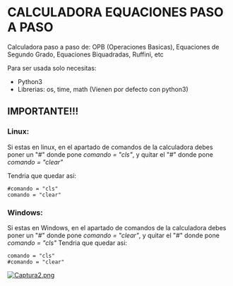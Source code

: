 # CALCULADORA EQUACIONES PASO A PASO
Calculadora paso a paso de: OPB (Operaciones Basicas), Equaciones de Segundo Grado, Equaciones Biquadradas, Ruffini, etc

Para ser usada solo necesitas:
* Python3
* Librerias: os, time, math (Vienen por defecto con python3)



## IMPORTANTE!!!
### Linux:
Si estas en linux, en el apartado de comandos de la calculadora debes poner un "#" donde pone _comando = "cls"_, y quitar el "#" donde pone _comando = "clear"_  

Tendria que quedar asi:  
```
#comando = "cls"
comando = "clear"
```
### Windows:
Si estas en Windows, en el apartado de comandos de la calculadora debes poner un "#" donde pone _comando = "clear"_, y quitar el "#" donde pone _comando = "cls"_
Tendria que quedar asi:
```
comando = "cls"
#comando = "clear"
```
[![Captura2.png](https://postimg.cc/4nLYZ4dC)](https://postimg.cc/CdLRWnwH)
